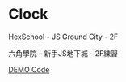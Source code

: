 # Clock

HexSchool - JS Ground City - 2F

六角學院 - 新手JS地下城 - 2F練習

[DEMO Code](https://jenifers001d.github.io/Clock/)
